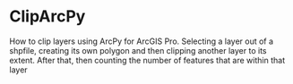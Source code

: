 # ClipArcPy
How to clip layers using ArcPy for ArcGIS Pro. Selecting a layer out of a shpfile, creating its own polygon and then clipping another layer to its extent. After that, then counting the number of features that are within that layer
